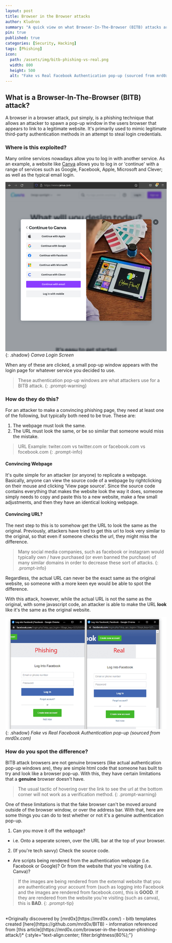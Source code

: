 ```yaml
---
layout: post
title: Browser in the Browser attacks
author: Kludron
summary: "A quick view on what Browser-In-The-Browser (BITB) attacks are and how to spot one."
pin: true
published: true
categories: [Security, Hacking]
tags: [Phishing]
icon:
  path: /assets/img/bitb-phishing-vs-real.png
  width: 800
  height: 500
  alt: "Fake vs Real Facebook Authentication pop-up (sourced from mrd0x.com)"
---
```


## What is a Browser-In-The-Browser (BITB) attack?

A browser in a browser attack, put simply, is a phishing technique
that allows an attacker to spawn a pop-up window in the users browser that 
appears to link to a legitimate website. It's primarily used to mimic
legitimate third-party authentication methods in an attempt to steal
login credentials.

### Where is this exploited?

Many online services nowadays allow you to log in with another service. As an 
example, a website like [Canva](https://www.canva.com) allows you to log in or
'continue' with a range of services such as Google, Facebook, Apple, Microsoft
and Clever; as well as the typical email login.

![canva-login-screen](/assets/img/canva-login.png){: .shadow}
_Canva Login Screen_

When any of these are clicked, a small pop-up window appears with the login
page for whatever service you decided to use.

> These authentication pop-up windows are what attackers use for a BITB attack.
{: .prompt-warning}

### How do they do this?

For an attacker to make a convincing phishing page, they need at least one 
of the following, but typically both need to be true. These are:

1. The webpage must look the same.
2. The URL must look the same, or be so similar that someone would miss the
mistake.

> URL Example: twiter.com vs twitter.com or facebook.com vs focebook.com
{: .prompt-info}

#### Convincing Webpage

It's quite simple for an attacker (or anyone) to replicate a webpage.
Basically, anyone can view the source code of a webpage by rightclicking on
their mouse and clicking 'View page source'. Since the source code contains
everything that makes the website look the way it does, someone simply needs 
to copy and paste this to a new website, make a few small adjustments, and 
then they have an identical looking webpage.

#### Convincing URL?

The next step to this is to somehow get the URL to look the same as the
original. Previously, attackers have tried to get this url to look very
similar to the original, so that even if someone checks the url, they might
miss the difference. 

> Many social media companies, such as facebook or instagram would typically
own / have purchased (or even banned the purchase) of many similar domains in
order to decrease these sort of attacks.
{: .prompt-info}

Regardless, the actual URL can never be the exact same as the original website, so 
someone with a more keen eye would be able to spot the difference.

With this attack, however, while the actual URL is not the same as the 
original, with some javascript code, an attacker is able to make the URL 
**look** like it's the same as the original website.

![bitb-fake-vs-real](/assets/img/bitb-phishing-vs-real.png){: .shadow}
_Fake vs Real Facebook Authentication pop-up (sourced from mrd0x.com)_

### How do you spot the difference?

BITB attack browsers are not genuine browsers (like actual authentication
pop-up windows are), they are simple html code that someone has built to try
and look like a browser pop-up. With this, they have certain limitations that a **genuine**
browser doesn't have. 

> The usual tactic of hovering over the link to see the url at the bottom corner will not work as a verification method.
{: .prompt-warning}

One of these limitations is that the fake browser can't be moved around outside 
of the browser window, or over the address bar. With that, here are some things 
you can do to test whether or not it's a genuine authentication pop-up.

1. Can you move it off the webpage?
  - i.e. Onto a seperate screen, over the URL bar at the top of your browser.
2. (If you're tech savvy) Check the source code.
  - Are scripts being rendered from the authentication webpage (i.e. Facebook
  or Google)? Or from the website that you're visiting (i.e. Canva)?

> If the images are being rendered from the external website that you are
authenticating your account from (such as logging into Facebook and the images
are rendered from facebook.com), this is **GOOD**. If they are rendered from
the website you're visiting (such as canva), this is **BAD**.
{: .prompt-tip}

<br>
*Originally discovered by [mrd0x](https://mrd0x.com/) - bitb templates created [here](https://github.com/mrd0x/BITB) - information referenced from [this article](https://mrd0x.com/browser-in-the-browser-phishing-attack/)*
{:style="text-align:center; filter:brightness(80%);"}

